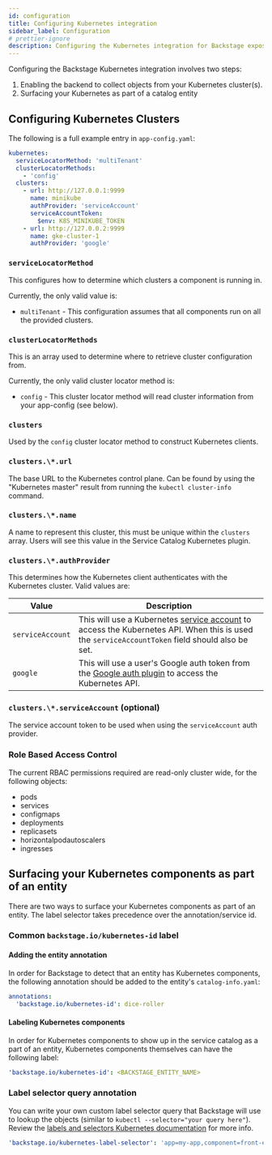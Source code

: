 ```yaml
---
id: configuration
title: Configuring Kubernetes integration
sidebar_label: Configuration
# prettier-ignore
description: Configuring the Kubernetes integration for Backstage expose your entity's objects
---
```


Configuring the Backstage Kubernetes integration involves two steps:

1. Enabling the backend to collect objects from your Kubernetes cluster(s).
2. Surfacing your Kubernetes as part of a catalog entity

## Configuring Kubernetes Clusters

The following is a full example entry in `app-config.yaml`:

```yaml
kubernetes:
  serviceLocatorMethod: 'multiTenant'
  clusterLocatorMethods:
    - 'config'
  clusters:
    - url: http://127.0.0.1:9999
      name: minikube
      authProvider: 'serviceAccount'
      serviceAccountToken:
        $env: K8S_MINIKUBE_TOKEN
    - url: http://127.0.0.2:9999
      name: gke-cluster-1
      authProvider: 'google'
```

### `serviceLocatorMethod`

This configures how to determine which clusters a component is running in.

Currently, the only valid value is:

- `multiTenant` - This configuration assumes that all components run on all the
  provided clusters.

### `clusterLocatorMethods`

This is an array used to determine where to retrieve cluster configuration from.

Currently, the only valid cluster locator method is:

- `config` - This cluster locator method will read cluster information from your
  app-config (see below).

### `clusters`

Used by the `config` cluster locator method to construct Kubernetes clients.

### `clusters.\*.url`

The base URL to the Kubernetes control plane. Can be found by using the
"Kubernetes master" result from running the `kubectl cluster-info` command.

### `clusters.\*.name`

A name to represent this cluster, this must be unique within the `clusters`
array. Users will see this value in the Service Catalog Kubernetes plugin.

### `clusters.\*.authProvider`

This determines how the Kubernetes client authenticates with the Kubernetes
cluster. Valid values are:

| Value            | Description                                                                                                                                                                                                                       |
| ---------------- | --------------------------------------------------------------------------------------------------------------------------------------------------------------------------------------------------------------------------------- |
| `serviceAccount` | This will use a Kubernetes [service account](https://kubernetes.io/docs/reference/access-authn-authz/service-accounts-admin/) to access the Kubernetes API. When this is used the `serviceAccountToken` field should also be set. |
| `google`         | This will use a user's Google auth token from the [Google auth plugin](https://backstage.io/docs/auth/) to access the Kubernetes API.                                                                                             |

### `clusters.\*.serviceAccount` (optional)

The service account token to be used when using the `serviceAccount` auth
provider.

### Role Based Access Control

The current RBAC permissions required are read-only cluster wide, for the
following objects:

- pods
- services
- configmaps
- deployments
- replicasets
- horizontalpodautoscalers
- ingresses

## Surfacing your Kubernetes components as part of an entity

There are two ways to surface your Kubernetes components as part of an entity.
The label selector takes precedence over the annotation/service id.

### Common `backstage.io/kubernetes-id` label

#### Adding the entity annotation

In order for Backstage to detect that an entity has Kubernetes components, the
following annotation should be added to the entity's `catalog-info.yaml`:

```yaml
annotations:
  'backstage.io/kubernetes-id': dice-roller
```

#### Labeling Kubernetes components

In order for Kubernetes components to show up in the service catalog as a part
of an entity, Kubernetes components themselves can have the following label:

```yaml
'backstage.io/kubernetes-id': <BACKSTAGE_ENTITY_NAME>
```

### Label selector query annotation

You can write your own custom label selector query that Backstage will use to
lookup the objects (similar to `kubectl --selector="your query here"`). Review
the
[labels and selectors Kubernetes documentation](https://kubernetes.io/docs/concepts/overview/working-with-objects/labels/)
for more info.

```yaml
'backstage.io/kubernetes-label-selector': 'app=my-app,component=front-end'
```
